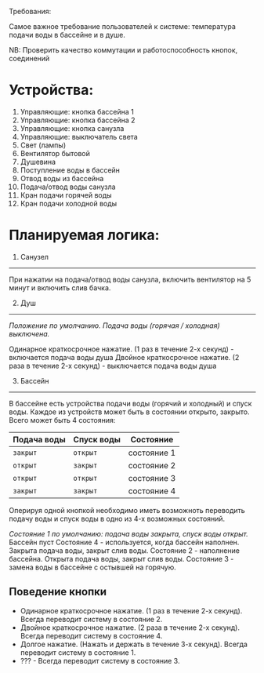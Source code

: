 Требования:

Самое важное требование пользователей к системе: температура подачи воды в бассейне и в душе.

NB: Проверить качество коммутации и работоспособность кнопок, соединений

Устройства:
===========
1. Управляющие: кнопка бассейна 1
2. Управляющие: кнопка бассейна 2
3. Управляющие: кнопка санузла
4. Управляющие: выключатель света
5. Свет (лампы)
6. Вентилятор бытовой
7. Душевина
8. Поступление воды в бассейн
9. Отвод воды из бассейна
10. Подача/отвод воды санузла
11. Кран подачи горячей воды
12. Кран подачи холодной воды

Планируемая логика:
===================

1. Санузел
-----------

При нажатии на подача/отвод воды санузла, включить вентилятор на 5 минут и включить слив бачка.

2. Душ
------

*Положение по умолчанию. Подача воды (горячая / холодная) выключена.*

Одинарное краткосрочное нажатие. (1 раз в течение 2-х секунд) - включается подача воды душа
Двойное краткосрочное нажатие. (2 раза в течение 2-х секунд) - выключается подача воды душа

3. Бассейн
----------

В бассейне есть устройства подачи воды (горячий и холодный) и спуск воды. Каждое из устройств может быть в состоянии открыто, закрыто. Всего может быть 4 состояния:

Подача воды | Спуск воды | Состояние
--- | --- | ---
`закрыт` | `открыт` | состояние 1
`открыт` | `закрыт` | состояние 2
`открыт` | `открыт` | состояние 3
`закрыт` | `закрыт` | состояние 4

Оперируя одной кнопкой необходимо иметь возможноть переводить подачу воды и спуск воды в одно из 4-х возможных состояний.

*Состояние 1 по умолчанию: подача воды закрыта, спуск воды открыт.* Бассейн пуст
Состояние 4 - используется, когда бассейн наполнен. Закрыта подача воды, закрыт слив воды.
Состояние 2 - наполнение бассейна. Открыта подача воды, закрыт слив воды.
Состояние 3 - замена воды в бассейне с остывшей на горячую.

Поведение кнопки
----------------

* Одинарное краткосрочное нажатие. (1 раз в течение 2-х секунд). Всегда переводит систему в состояние 2.
* Двойное краткосрочное нажатие. (2 раза в течение 2-х секунд). Всегда переводит систему в состояние 4.
* Долгое нажатие. (Нажать и держать в течение 3-х секунд). Всегда переводит систему в состояние 1.
* ??? - Всегда переводит систему в состояние 3.

